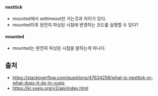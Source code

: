 #### nexttick
- mounted에서 settimeout만 거는것과 차이가 있다. 
- mounted이후 완전히 파싱된 시점에 변경하는 코드를 실행할 수 있다?

#### mounted
- mounted는 완전히 파싱된 시점을 말하는게 아니다. 


## 출처
- https://stackoverflow.com/questions/47634258/what-is-nexttick-or-what-does-it-do-in-vuejs
- https://kr.vuejs.org/v2/api/index.html
